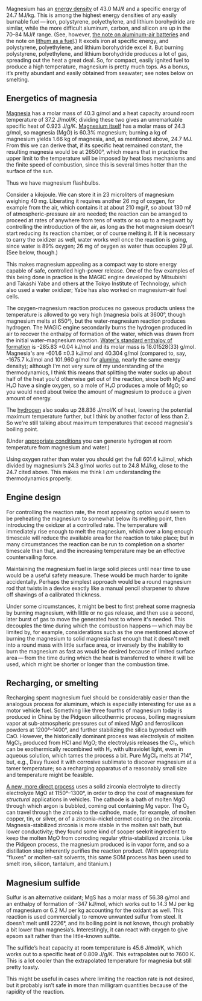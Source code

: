 Magnesium has an [energy density][0] of 43.0 MJ/ℓ and a specific
energy of 24.7 MJ/kg.  This is among the highest energy densities of
any easily burnable fuel — iron, polystyrene, polyethylene, and
lithium borohydride are similar, while the more difficult aluminum,
carbon, and silicon are up in the 70–84 MJ/ℓ range.  (See, however,
[the note on aluminum-air batteries](aluminum-air-batteries.md)
and the note on [lithum as a fuel](lithium-fuel.md).)  It
excels iron at specific energy, and polystyrene, polyethylene, and
lithium borohydride excel it.  But burning polystyrene, polyethylene,
and lithium borohydride produces a lot of gas, spreading out the heat
a great deal.  So, for compact, easily ignited fuel to produce a high
temperature, magnesium is pretty much tops.  As a bonus, it’s pretty
abundant and easily obtained from seawater; see notes below on
smelting.

[0]: https://en.wikipedia.org/wiki/Energy_density#Tables_of_energy_content

Energetics of magnesia
----------------------

[Magnesia][1] has a molar mass of 40.3 g/mol and a heat capacity
around room temperature of 37.2 J/mol/K; dividing these two gives an
unremarkable specific heat of 0.923 J/g/K.  [Magnesium itself][2] has
a molar mass of 24.3 g/mol, so magnesia (MgO) is 60.3% magnesium;
burning a kg of magnesium yields 1.66 kg of magnesia, and, as
mentioned above, 24.7 MJ.  From this we can derive that, if its
specific heat remained constant, the resulting magnesia would be at
26500°, which means that in practice the upper limit to the
temperature will be imposed by heat loss mechanisms and the finite
speed of combustion, since this is several times hotter than the
surface of the sun.

[1]: https://en.wikipedia.org/wiki/Magnesium_oxide
[2]: https://en.wikipedia.org/wiki/Magnesium

Thus we have magnesium flashbulbs.

Consider a kilojoule.  We can store it in 23 microliters of magnesium
weighing 40 mg.  Liberating it requires another 26 mg of oxygen, for
example from the air, which contains it at about 210 mg/ℓ, so about
130 mℓ of atmospheric-pressure air are needed; the reaction can be
arranged to proceed at rates of anywhere from tens of watts or so up
to a megawatt by controlling the introduction of the air, as long as
the hot magnesium doesn’t start reducing its reaction chamber, or of
course melting it.  If it is necessary to carry the oxidizer as well,
water works well once the reaction is going, since water is 89%
oxygen; 26 mg of oxygen as water thus occupies 29 μl.  (See below,
though.)

This makes magnesium appealing as a compact way to store energy
capable of safe, controlled high-power release.  One of the few
examples of this being done in practice is the MAGIC engine developed
by Mitsubishi and Takashi Yabe and others at the Tokyo Institute of
Technology, which also used a water oxidizer;
Yabe has also worked on magnesium-air fuel cells.

The oxygen-magnesium reaction produces no gaseous products unless the
temperature is allowed to go very high (magnesia boils at 3600°,
though magnesium melts at 650°), but the water-magnesium reaction
produces hydrogen.  The MAGIC engine secondarily burns the hydrogen
produced in air to recover the enthalpy of formation of the water,
which was drawn from the initial water–magnesium reaction.  [Water's
standard enthalpy of formation][4] is -285.83 ±0.04 kJ/mol and its
molar mass is 18.01528(33) g/mol.  Magnesia's are -601.6 ±0.3 kJ/mol
and 40.304 g/mol (compared to, say,
-1675.7 kJ/mol and 101.960 g/mol for [alumina][8],
nearly the same energy density);
although I'm not very sure of my understanding of
the thermodynamics, I think this means that splitting the water sucks
up about half of the heat you'd otherwise get out of the reaction,
since both MgO and H₂O have a single oxygen, so a mole of H₂O produces
a mole of MgO; so you would need about twice the amount of magnesium
to produce a given amount of energy.

[4]: https://en.wikipedia.org/wiki/Properties_of_water
[8]: https://en.wikipedia.org/wiki/Aluminium_oxide

The [hydrogen][6] also soaks up 28.836 J/mol/K of heat, lowering the
potential maximum temperature further, but I think by another factor
of less than 2.  So we're still talking about maximum temperatures
that exceed magnesia's boiling point.

[6]: https://en.wikipedia.org/wiki/Hydrogen

(Under [appropriate conditions][5] you can generate hydrogen at room
temperature from magnesium and water.)

[5]: https://www.ncbi.nlm.nih.gov/pmc/articles/PMC5090637/

Using oxygen rather than water you should get the full 601.6 kJ/mol,
which divided by magnesium’s 24.3 g/mol works out to 24.8 MJ/kg, close
to the 24.7 cited above.  This makes me think I *am* understanding the
thermodynamics properly.

Engine design
-------------

For controlling the reaction rate, the most appealing option would
seem to be preheating the magnesium to somewhat below its melting
point, then introducing the oxidizer at a controlled rate.  The
temperature will immediately rise enough to melt the magnesium, which
over a long enough timescale will reduce the available area for the
reaction to take place; but in many circumstances the reaction can be
run to completion on a shorter timescale than that, and the increasing
temperature may be an effective countervailing force.

Maintaining the magnesium fuel in large solid pieces until near time
to use would be a useful safety measure.  These would be much harder
to ignite accidentally.  Perhaps the simplest approach would be a
round magnesium rod that twists in a device exactly like a manual
pencil sharpener to shave off shavings of a calibrated thickness.

Under some circumstances, it might be best to first preheat some
magnesia by burning magnesium, with little or no gas release, and then
use a second, later burst of gas to move the generated heat to where
it's needed.  This decouples the time during which the combustion
happens — which may be limited by, for example, considerations such as
the one mentioned above of burning the magnesium to solid magnesia
fast enough that it doesn't melt into a round mass with little surface
area, or inversely by the inability to burn the magnesium as fast as
would be desired because of limited surface area — from the time
during which the heat is transferred to where it will be used, which
might be shorter or longer than the combustion time.

Recharging, or smelting
-----------------------

Recharging spent magnesium fuel should be considerably easier than the
analogous process for aluminum, which is especially interesting for
use as a motor vehicle fuel.  Something like three fourths of
magnesium today is produced in China by the Pidgeon silicothermic
process, boiling magnesium vapor at sub-atmospheric pressures out of
mixed MgO and ferrosilicon powders at 1200°–1400°, and further
stabilizing the silica byproduct with CaO.  However, the historically
dominant process was electrolysis of molten MgCl₂ produced from HCl
and MgO; the electrolysis releases the Cl₂, which can be
exothermically recombined with H₂ with ultraviolet light,
even in aqueous solution, which tames the process a bit.  Pure MgCl₂
melts at 714°, but, e.g., Davy fluxed it with corrosive sublimate to
discover magnesium at a tamer temperature; so a recharging apparatus
of a reasonably small size and temperature might be feasible.

[A new, more direct process][7] uses a solid zirconia electrolyte to
directly electrolyze MgO at 1150°–1300°, in order to drop the cost of
magnesium for *structural* applications in vehicles.  The cathode is a
bath of molten MgO through which argon is bubbled, coming out
containing Mg vapor.  The O₂ can travel through the zirconia to the
cathode, made, for example, of molten copper, tin, or silver, or of a
zirconia–nickel cermet coating on the zirconia.  Magnesia-stabilized
zirconia is more stable in the molten salt bath, but lower
conductivity; they found some kind of sooper seekrit ingredient to
keep the molten MgO from corroding regular yttria-stabilized zirconia.
Like the Pidgeon process, the magnesium produced is in vapor form, and
so a distillation step inherently purifies the reaction product.
(With appropriate "fluxes" or molten-salt solvents, this same SOM
process has been used to smelt iron, silicon, tantalum, and titanium.)

[7]: https://web.archive.org/web/20131113035743/http://www1.eere.energy.gov/vehiclesandfuels/pdfs/merit_review_2011/lightweight_materials/lm035_derezinski_2011_o.pdf "Solid Oxide Membrane (SOM) Electrolysis of Magnesium, Powell et al., 2011"

Magnesium sulfide
-----------------

Sulfur is an alternative oxidant; MgS has a molar mass of 56.38 g/mol
and an enthalpy of formation of -347 kJ/mol, which works out to 14.3
MJ per kg of magnesium or 6.2 MJ per kg accounting for the oxidant as
well.  This reaction is used commercially to remove unwanted sulfur
from steel.  It doesn’t melt until 2226°, and its boiling point is not
known, though probably a bit lower than magnesia’s.  Interestingly, it
can react with oxygen to give epsom salt rather than the little-known
sulfite.

The sulfide’s heat capacity at room temperature is 45.6 J/mol/K, which
works out to a specific heat of 0.809 J/g/K.  This extrapolates out to
7600 K.  This is a lot cooler than the extrapolated temperature for
magnesia but still pretty toasty.

This might be useful in cases where limiting the reaction rate is not
desired, but it probably isn’t safe in more than milligram quantities
because of the rapidity of the reaction.
